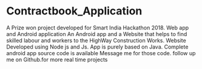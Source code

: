 # Contractbook_Application
A Prize won project developed for Smart India Hackathon 2018. Web app and Android application 
An Android app and a Website that helps to find skilled labour and workers to the HighWay Construction  Works.
Website Developed using Node js and Js.
App is purely based on Java.
Complete android app source code is available Message me for those code.
follow up me on Github.for more real time projects
